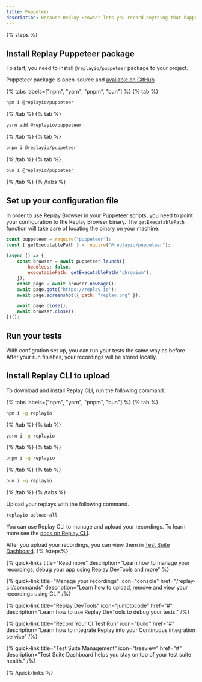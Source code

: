 ```yaml
---
title: Puppeteer
description: Because Replay Browser lets you record anything that happens inside it, you can simply just point your test script to the Replay Browser binary and you are all set up.
---
```


{% steps %}
## Install Replay Puppeteer package
To start, you need to install `@replayio/puppeteer` package to your project.

Puppeteer package is open-source and [available on GitHub](https://github.com/Replayio/replay-cli/tree/main/packages/puppeteer)

{% tabs labels=["npm", "yarn", "pnpm", "bun"] %}
{% tab %}
```sh
npm i @replayio/puppeteer
```
{% /tab %}
{% tab %}
```sh
yarn add @replayio/puppeteer
```
{% /tab %}
{% tab %}
```sh
pnpm i @replayio/puppeteer
```
{% /tab %}
{% tab %}
```sh
bun i @replayio/puppeteer
```
{% /tab %}
{% /tabs %}

## Set up your configuration file

In order to use Replay Browser in your Puppeteer scripts, you need to point your configuration to the Replay Browser binary. The `getExecutablePath` function will take care of locating the binary on your machine.

```js {% lineNumbers="true" fileName="puppeteer.config.js" highlight=[2,7] %}
const puppeteer = require("puppeteer");
const { getExecutablePath } = require("@replayio/puppeteer");

(async () => {
	const browser = await puppeteer.launch({
		headless: false,
		executablePath: getExecutablePath("chromium"),
	});
	const page = await browser.newPage();
	await page.goto("https://replay.io");
	await page.screenshot({ path: "replay.png" });

	await page.close();
	await browser.close();
})();
```
## Run your tests
With configration set up, you can run your tests the same way as before. After your run finishes, your recordings will be stored locally. 

## Install Replay CLI to upload
To download and install Replay CLI, run the following command:

{% tabs labels=["npm", "yarn", "pnpm", "bun"] %}
{% tab %}
```sh
npm i -g replayio
```
{% /tab %}
{% tab %}
```sh
yarn i -g replayio
```
{% /tab %}
{% tab %}
```sh
pnpm i -g replayio
```
{% /tab %}
{% tab %}
```sh
bun i -g replayio
```
{% /tab %}
{% /tabs %}

Upload your replays with the following command.

```sh
replayio upload-all
```

You can use Replay CLI to manage and upload your recordings. To learn more see the [docs on Replay CLI](/replay-cli/commands).

After you upload your recordings, you can view them in [Test Suite Dashboard](/test-suites/features/test-suite-dashboard).
{% /steps%}

{% quick-links title="Read more" description="Learn how to manage your recordings, debug your app using Replay DevTools and more" %}

{% quick-link 
  title="Manage your recordings" 
  icon="console" 
  href="/replay-cli/commands" 
  description="Learn how to upload, remove and view your recordings using CLI" 
/%}

{% quick-link 
  title="Replay DevTools" 
  icon="jumptocode" 
  href="#" 
  description="Learn how to use Replay DevTools to debug your tests." 
/%}


{% quick-link 
  title="Record Your CI Test Run" 
  icon="build" 
  href="#" 
  description="Learn how to integrate Replay into your Continuous integration service" 
/%}


{% quick-link 
  title="Test Suite Management" 
  icon="treeview" 
  href="#" 
  description="Test Suite Dashboard helps you stay on top of your test suite health." 
/%}

{% /quick-links %}